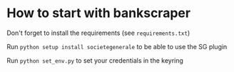 # How to start with bankscraper

Don't forget to install the requirements (see `requirements.txt`)

Run `python setup install societegenerale` to be able to use the SG plugin

Run `python set_env.py` to set your credentials in the keyring